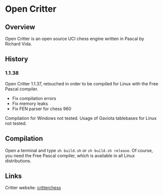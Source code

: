 
# Open Critter

## Overview

Open Critter is an open source UCI chess engine written in Pascal by Richard Vida.

## History

### 1.1.38

Open Critter 1.1.37, retouched in order to be compiled for Linux with the Free Pascal compiler.

* Fix compilation errors
* Fix memory leaks
* Fix FEN parser for chess 960

Compilation for Windows not tested. Usage of Gaviota tablebases for Linux not tested.

## Compilation

Open a terminal and type `sh build.sh` or `sh build.sh release`. Of course, you need the Free Pascal compiler, which is available in all Linux distributions.

## Links

Critter website: [critterchess](https://sourceforge.net/projects/critterchess/)

